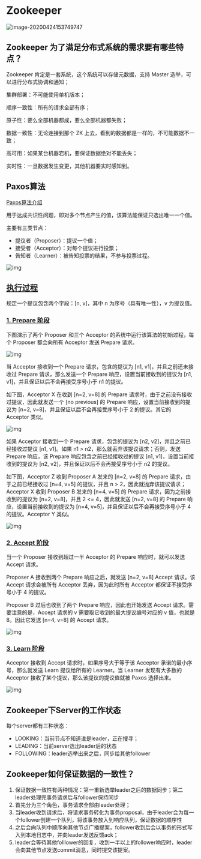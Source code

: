# Zookeeper

![image-20200424153749747](/Users/wenzhong/typora-pic/image-20200424153749747.png)

## Zookeeper 为了满足分布式系统的需求要有哪些特点？

Zookeeper 肯定是一套系统，这个系统可以存储元数据，支持 Master 选举，可以进行分布式协调和通知；

集群部署：不可能使用单机版本；

顺序一致性：所有的请求全部有序；

原子性：要么全部机器都成，要么全部机器都失败；

数据一致性：无论连接到那个 ZK 上去，看到的数据都是一样的，不可能数据不一致；

高可用：如果某台机器宕机，要保证数据绝对不能丢失；

实时性：一旦数据发生变更，其他机器要实时感知到。

## Paxos算法

[Paxos算法介绍](https://cyc2018.github.io/CS-Notes/#/notes/分布式)

用于达成共识性问题，即对多个节点产生的值，该算法能保证只选出唯一一个值。

主要有三类节点：

- 提议者（Proposer）：提议一个值；
- 接受者（Acceptor）：对每个提议进行投票；
- 告知者（Learner）：被告知投票的结果，不参与投票过程。

![img](/Users/wenzhong/typora-pic/b988877c-0f0a-4593-916d-de2081320628.jpg)



## [执行过程](https://cyc2018.github.io/CS-Notes/#/notes/分布式?id=执行过程)

规定一个提议包含两个字段：[n, v]，其中 n 为序号（具有唯一性），v 为提议值。

### [1. Prepare 阶段](https://cyc2018.github.io/CS-Notes/#/notes/分布式?id=_1-prepare-阶段)

下图演示了两个 Proposer 和三个 Acceptor 的系统中运行该算法的初始过程，每个 Proposer 都会向所有 Acceptor 发送 Prepare 请求。

![img](/Users/wenzhong/typora-pic/1a9977e4-2f5c-49a6-aec9-f3027c9f46a7.png)



当 Acceptor 接收到一个 Prepare 请求，包含的提议为 [n1, v1]，并且之前还未接收过 Prepare 请求，那么发送一个 Prepare 响应，设置当前接收到的提议为 [n1, v1]，并且保证以后不会再接受序号小于 n1 的提议。

如下图，Acceptor X 在收到 [n=2, v=8] 的 Prepare 请求时，由于之前没有接收过提议，因此就发送一个 [no previous] 的 Prepare 响应，设置当前接收到的提议为 [n=2, v=8]，并且保证以后不会再接受序号小于 2 的提议。其它的 Acceptor 类似。

![img](/Users/wenzhong/typora-pic/fb44307f-8e98-4ff7-a918-31dacfa564b4.jpg)



如果 Acceptor 接收到一个 Prepare 请求，包含的提议为 [n2, v2]，并且之前已经接收过提议 [n1, v1]。如果 n1 > n2，那么就丢弃该提议请求；否则，发送 Prepare 响应，该 Prepare 响应包含之前已经接收过的提议 [n1, v1]，设置当前接收到的提议为 [n2, v2]，并且保证以后不会再接受序号小于 n2 的提议。

如下图，Acceptor Z 收到 Proposer A 发来的 [n=2, v=8] 的 Prepare 请求，由于之前已经接收过 [n=4, v=5] 的提议，并且 n > 2，因此就抛弃该提议请求；Acceptor X 收到 Proposer B 发来的 [n=4, v=5] 的 Prepare 请求，因为之前接收到的提议为 [n=2, v=8]，并且 2 <= 4，因此就发送 [n=2, v=8] 的 Prepare 响应，设置当前接收到的提议为 [n=4, v=5]，并且保证以后不会再接受序号小于 4 的提议。Acceptor Y 类似。

![img](/Users/wenzhong/typora-pic/2bcc58ad-bf7f-485c-89b5-e7cafc211ce2.jpg)

### [2. Accept 阶段](https://cyc2018.github.io/CS-Notes/#/notes/分布式?id=_2-accept-阶段)

当一个 Proposer 接收到超过一半 Acceptor 的 Prepare 响应时，就可以发送 Accept 请求。

Proposer A 接收到两个 Prepare 响应之后，就发送 [n=2, v=8] Accept 请求。该 Accept 请求会被所有 Acceptor 丢弃，因为此时所有 Acceptor 都保证不接受序号小于 4 的提议。

Proposer B 过后也收到了两个 Prepare 响应，因此也开始发送 Accept 请求。需要注意的是，Accept 请求的 v 需要取它收到的最大提议编号对应的 v 值，也就是 8。因此它发送 [n=4, v=8] 的 Accept 请求。

![img](/Users/wenzhong/typora-pic/9b838aee-0996-44a5-9b0f-3d1e3e2f5100.png)



### [3. Learn 阶段](https://cyc2018.github.io/CS-Notes/#/notes/分布式?id=_3-learn-阶段)

Acceptor 接收到 Accept 请求时，如果序号大于等于该 Acceptor 承诺的最小序号，那么就发送 Learn 提议给所有的 Learner。当 Learner 发现有大多数的 Acceptor 接收了某个提议，那么该提议的提议值就被 Paxos 选择出来。

![img](/Users/wenzhong/typora-pic/bf667594-bb4b-4634-bf9b-0596a45415ba.jpg)



## Zookeeper下Server的工作状态

每个server都有三种状态：

- LOOKING：当前节点不知道谁是leader，正在搜寻；
- LEADING：当前server选出leader后的状态
- FOLLOWING：leader选举出来之后，同步给其他follower

## Zookeeper如何保证数据的一致性？

1. 保证数据一致性有两种情况：第一重新选举leader之后的数据同步；第二leader处理完事务请求后与follower保持同步
2. 首先分为三个角色，事务请求全部由leader处理；
3. 当leader收到请求后，将请求事务转化为事务proposal，由于leader会为每一个follower创建一个队列，将该事务放入到响应队列，保证数据的顺序性
4. 之后会向队列中顺序向其他节点广播提案，follower收到后会以事务的形式写入到本地日志中，并向leader发送反馈ack；
5. leader会等待其他folllower的回复，收到一半以上的follower响应时，leader会向其他节点发送commit消息，同时提交该提案。